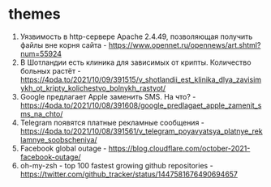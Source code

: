 # themes
1. Уязвимость в http-сервере Apache 2.4.49, позволяющая получить файлы вне корня сайта - https://www.opennet.ru/opennews/art.shtml?num=55924
2. В Шотландии есть клиника для зависимых от крипты. Количество больных растёт - https://4pda.to/2021/10/09/391515/v_shotlandii_est_klinika_dlya_zavisimykh_ot_kripty_kolichestvo_bolnykh_rastyot/
3. Google предлагает Apple заменить SMS. На что? - https://4pda.to/2021/10/08/391608/google_predlagaet_apple_zamenit_sms_na_chto/
4. Telegram появятся платные рекламные сообщения - https://4pda.to/2021/10/08/391561/v_telegram_poyavyatsya_platnye_reklamnye_soobscheniya/
5. Facebook global outage - https://blog.cloudflare.com/october-2021-facebook-outage/
6. oh-my-zsh - top 100 fastest growing github repositories - https://twitter.com/github_tracker/status/1447581676490694657
